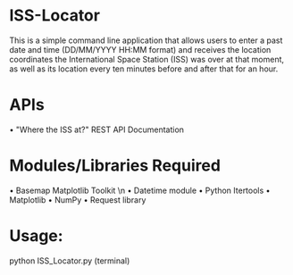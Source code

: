 # ISS-Locator

This is a simple command line application that allows users to enter a past date and time (DD/MM/YYYY HH:MM format) and
receives the location coordinates the International Space Station (ISS) was over at that moment, as well as its location every ten minutes before
and after that for an hour.

# APIs
•	"Where the ISS at?" REST API Documentation

# Modules/Libraries Required
•	Basemap Matplotlib Toolkit \n
•	Datetime module
•	Python Itertools 
•	Matplotlib
•	NumPy
•	Request library

# Usage:
python  ISS_Locator.py (terminal)

